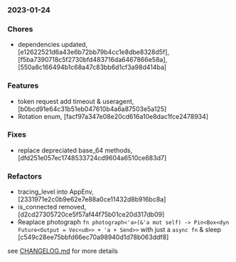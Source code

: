 ### 2023-01-24

### Chores
+ dependencies updated, [e12622521d6a43e6b72bb79b4cc1e8dbe8328d5f], [f5ba7390718c5f2730bfd483716da6467866e58a], [550a8c166494b1c68a47c83bb6d1cf3a98d414ba]

### Features
+ token request add timeout & useragent, [b0bcd91e64c31b51eb047610b4a6a87503e5a125]
+ Rotation enum, [facf97a347e08e20cd616a10e8dac1fce2478934]

### Fixes
+ replace depreciated base_64 methods, [dfd251e057ec1748533724cd9604a6510ce683d7]

### Refactors
+ tracing_level into AppEnv, [2331971e2c0b9e62e7e88a0ce11432d8b916bc8a]
+ is_connected removed, [d2cd27305720ce5f57af44f75b01ce20d317db09]
+ Reaplace photograph `fn photograph<'a>(&'a mut self) -> Pin<Box<dyn Future<Output = Vec<u8>> + 'a + Send>>` with just a `async fn` & sleep [c549c28ee75bbfd66ec70a98940d1d78b063ddf8]



see <a href='https://github.com/mrjackwills/leafcast_pi/blob/main/CHANGELOG.md'>CHANGELOG.md</a> for more details
